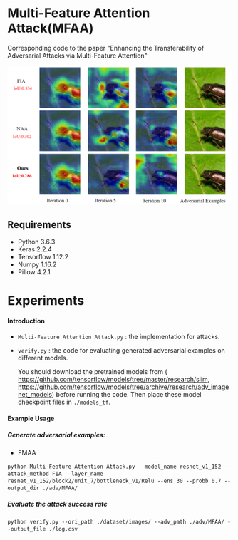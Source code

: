 # Multi-Feature Attention Attack(MFAA)
Corresponding code to the paper "Enhancing the Transferability of Adversarial Attacks via Multi-Feature Attention"
<div align="center">
  <img src="https://github.com/KWPCCC/MFAA/blob/main/attention.png">
</div>

## Requirements

- Python 3.6.3
- Keras 2.2.4
- Tensorflow 1.12.2
- Numpy 1.16.2
- Pillow 4.2.1

# Experiments

#### Introduction

- `Multi-Feature Attention Attack.py` : the implementation for attacks.

- `verify.py` : the code for evaluating generated adversarial examples on different models.

  You should download the  pretrained models from ( https://github.com/tensorflow/models/tree/master/research/slim,  https://github.com/tensorflow/models/tree/archive/research/adv_imagenet_models) before running the code. Then place these model checkpoint files in `./models_tf`.

#### Example Usage

##### Generate adversarial examples:

- FMAA

```
python Multi-Feature Attention Attack.py --model_name resnet_v1_152 --attack_method FIA --layer_name resnet_v1_152/block2/unit_7/bottleneck_v1/Relu --ens 30 --probb 0.7 --output_dir ./adv/MFAA/
```

##### Evaluate the attack success rate

```
python verify.py --ori_path ./dataset/images/ --adv_path ./adv/MFAA/ --output_file ./log.csv
```


